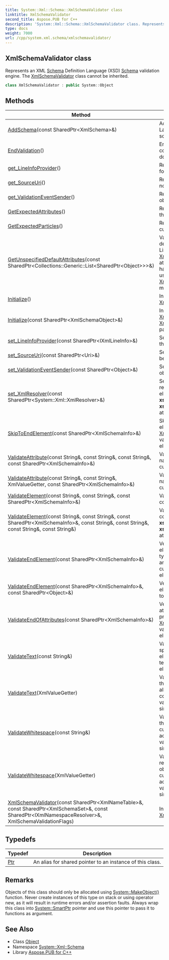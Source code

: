 ```yaml
---
title: System::Xml::Schema::XmlSchemaValidator class
linktitle: XmlSchemaValidator
second_title: Aspose.PUB for C++
description: 'System::Xml::Schema::XmlSchemaValidator class. Represents an XML Schema Definition Language (XSD) Schema validation engine. The XmlSchemaValidator class cannot be inherited in C++.'
type: docs
weight: 7000
url: /cpp/system.xml.schema/xmlschemavalidator/
---
```

## XmlSchemaValidator class


Represents an XML [Schema](../) Definition Language (XSD) [Schema](../) validation engine. The [XmlSchemaValidator](./) class cannot be inherited.

```cpp
class XmlSchemaValidator : public System::Object
```

## Methods

| Method | Description |
| --- | --- |
| [AddSchema](./addschema/)(const SharedPtr\<XmlSchema\>\&) | Adds an XML [Schema](../) Definition Language (XSD) schema to the set of schemas used for validation. |
| [EndValidation](./endvalidation/)() | Ends validation and checks identity constraints for the entire XML document. |
| [get_LineInfoProvider](./get_lineinfoprovider/)() | Returns the line number information for the XML node being validated. |
| [get_SourceUri](./get_sourceuri/)() | Returns the source URI for the XML node being validated. |
| [get_ValidationEventSender](./get_validationeventsender/)() | Returns the object sent as the sender object of a validation event. |
| [GetExpectedAttributes](./getexpectedattributes/)() | Returns the expected attributes for the current element context. |
| [GetExpectedParticles](./getexpectedparticles/)() | Returns the expected particles in the current element context. |
| [GetUnspecifiedDefaultAttributes](./getunspecifieddefaultattributes/)(const SharedPtr\<Collections::Generic::List\<SharedPtr\<Object\>\>\>\&) | Validates identity constraints on the default attributes and populates the List specified with [XmlSchemaAttribute](../xmlschemaattribute/) objects for any attributes with default values that have not been previously validated using the [XmlSchemaValidator::ValidateAttribute](./validateattribute/) method in the element context. |
| [Initialize](./initialize/)() | Initializes the state of the [XmlSchemaValidator](./) object. |
| [Initialize](./initialize/)(const SharedPtr\<XmlSchemaObject\>\&) | Initializes the state of the [XmlSchemaValidator](./) object using the [XmlSchemaObject](../xmlschemaobject/) specified for partial validation. |
| [set_LineInfoProvider](./set_lineinfoprovider/)(const SharedPtr\<IXmlLineInfo\>\&) | Sets the line number information for the XML node being validated. |
| [set_SourceUri](./set_sourceuri/)(const SharedPtr\<Uri\>\&) | Sets the source URI for the XML node being validated. |
| [set_ValidationEventSender](./set_validationeventsender/)(const SharedPtr\<Object\>\&) | Sets the object sent as the sender object of a validation event. |
| [set_XmlResolver](./set_xmlresolver/)(const SharedPtr\<System::Xml::XmlResolver\>\&) | Sets the [XmlResolver](../../system.xml/xmlresolver/) object used to resolve **xs:import** and **xs:include** elements as well as **xsi:schemaLocation** and **xsi:noNamespaceSchemaLocation** attributes. |
| [SkipToEndElement](./skiptoendelement/)(const SharedPtr\<XmlSchemaInfo\>\&) | Skips validation of the current element content and prepares the [XmlSchemaValidator](./) object to validate content in the parent element's context. |
| [ValidateAttribute](./validateattribute/)(const String\&, const String\&, const String\&, const SharedPtr\<XmlSchemaInfo\>\&) | Validates the attribute name, namespace URI, and value in the current element context. |
| [ValidateAttribute](./validateattribute/)(const String\&, const String\&, XmlValueGetter, const SharedPtr\<XmlSchemaInfo\>\&) | Validates the attribute name, namespace URI, and value in the current element context. |
| [ValidateElement](./validateelement/)(const String\&, const String\&, const SharedPtr\<XmlSchemaInfo\>\&) | Validates the element in the current context. |
| [ValidateElement](./validateelement/)(const String\&, const String\&, const SharedPtr\<XmlSchemaInfo\>\&, const String\&, const String\&, const String\&, const String\&) | Validates the element in the current context with the **xsi:Type**, **xsi:Nil**, **xsi:SchemaLocation**, and **xsi:NoNamespaceSchemaLocation** attribute values specified. |
| [ValidateEndElement](./validateendelement/)(const SharedPtr\<XmlSchemaInfo\>\&) | Verifies if the text content of the element is valid according to its data type for elements with simple content, and verifies if the content of the current element is complete for elements with complex content. |
| [ValidateEndElement](./validateendelement/)(const SharedPtr\<XmlSchemaInfo\>\&, const SharedPtr\<Object\>\&) | Verifies if the text content of the element specified is valid according to its data type. |
| [ValidateEndOfAttributes](./validateendofattributes/)(const SharedPtr\<XmlSchemaInfo\>\&) | Verifies whether all the required attributes in the element context are present and prepares the [XmlSchemaValidator](./) object to validate the child content of the element. |
| [ValidateText](./validatetext/)(const String\&) | Validates whether the text **string** specified is allowed in the current element context, and accumulates the text for validation if the current element has simple content. |
| [ValidateText](./validatetext/)(XmlValueGetter) | Validates whether the text returned by the XmlValueGetter object specified is allowed in the current element context, and accumulates the text for validation if the current element has simple content. |
| [ValidateWhitespace](./validatewhitespace/)(const String\&) | Validates whether the white space in the **string** specified is allowed in the current element context, and accumulates the white space for validation if the current element has simple content. |
| [ValidateWhitespace](./validatewhitespace/)(XmlValueGetter) | Validates whether the white space returned by the XmlValueGetter object specified is allowed in the current element context, and accumulates the white space for validation if the current element has simple content. |
| [XmlSchemaValidator](./xmlschemavalidator/)(const SharedPtr\<XmlNameTable\>\&, const SharedPtr\<XmlSchemaSet\>\&, const SharedPtr\<IXmlNamespaceResolver\>\&, XmlSchemaValidationFlags) | Initializes a new instance of the [XmlSchemaValidator](./) class. |
## Typedefs

| Typedef | Description |
| --- | --- |
| [Ptr](./ptr/) | An alias for shared pointer to an instance of this class. |
## Remarks



Objects of this class should only be allocated using [System::MakeObject()](../../system/makeobject/) function. Never create instances of this type on stack or using operator new, as it will result in runtime errors and/or assertion faults. Always wrap this class into [System::SmartPtr](../../system/smartptr/) pointer and use this pointer to pass it to functions as argument. 

## See Also

* Class [Object](../../system/object/)
* Namespace [System::Xml::Schema](../)
* Library [Aspose.PUB for C++](../../)
